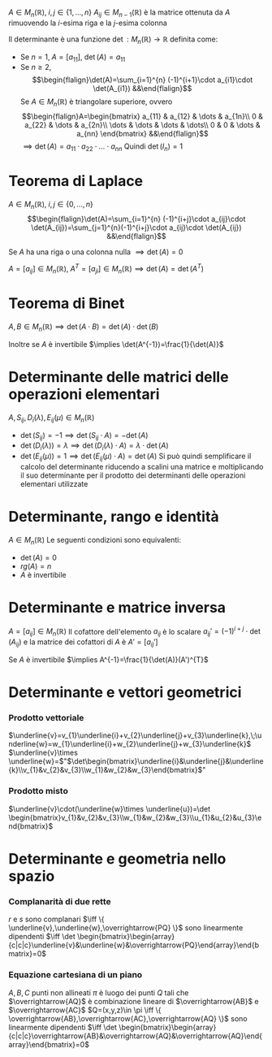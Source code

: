$A\in M_{n}(\mathbb{R}),\;i,j\in \{ 1,\dots,n \}$
$A_{ij}\in M_{n-1}(\mathbb{R})$ è la matrice ottenuta da $A$ rimuovendo la $i$-esima riga e la $j$-esima colonna

Il determinante è una funzione $\det:M_{n}(\mathbb{R})\to \mathbb{R}$ definita come:
 - Se $n=1,\;A=[a_{11}]$, $\det(A)=a_{11}$
 - Se $n\geq2$, $$\begin{flalign}\det(A)=\sum_{i=1}^{n} (-1)^{i+1}\cdot a_{i1}\cdot \det(A_{i1}) &&\end{flalign}$$
 Se $A\in M_{n}(\mathbb{R})$ è triangolare superiore, ovvero
 $$\begin{flalign}A=\begin{bmatrix}
a_{11} & a_{12} & \dots & a_{1n}\\
0 & a_{22} & \dots & a_{2n}\\
\dots & \dots & \dots & \dots\\
0 & 0 & \dots & a_{nn}
\end{bmatrix} &&\end{flalign}$$
$\implies \det(A)=a_{11}\cdot a_{22}\cdot {\dots}\cdot a_{nn}$
Quindi $\det(I_{n})=1$

# Teorema di Laplace
$A\in M_{n}(\mathbb{R}),\;i,j\in \{ 0,\dots,n \}$
$$\begin{flalign}\det(A)=\sum_{i=1}^{n} (-1)^{i+j}\cdot a_{ij}\cdot \det(A_{ij})=\sum_{j=1}^{n}(-1)^{i+j}\cdot a_{ij}\cdot \det(A_{ij})  &&\end{flalign}$$

Se $A$ ha una riga o una colonna nulla $\implies \det(A) = 0$

$A=[a_{ij}]\in M_{n}(\mathbb{R}),\;A^{T}=[a_{ji}]\in M_{n}(\mathbb{R}) \implies \det(A)=\det(A^{T})$

# Teorema di Binet
$A,B\in M_{n}(\mathbb{R})\implies \det(A\cdot B)=\det(A)\cdot \det(B)$

Inoltre se $A$ è invertibile $\implies \det(A^{-1})=\frac{1}{\det(A)}$

# Determinante delle matrici delle operazioni elementari
$A,S_{ij},D_{i}(\lambda),E_{ij}(\mu)\in M_{n}(\mathbb{R})$
- $\det(S_{ij})=-1\implies \det(S_{ij}\cdot A)=-\det(A)$
- $\det(D_{i}(\lambda))=\lambda\implies \det(D_{i}(\lambda)\cdot A)=\lambda\cdot \det(A)$
- $\det(E_{ij}(\mu))=1\implies \det(E_{ij}(\mu)\cdot A)=\det(A)$
Si può quindi semplificare il calcolo del determinante riducendo a scalini una matrice e moltiplicando il suo determinante per il prodotto dei determinanti delle operazioni elementari utilizzate

# Determinante, rango e identità
$A\in M_{n}(\mathbb{R})$
Le seguenti condizioni sono equivalenti:
- $\det(A)=0$
- $rg(A)=n$
- $A$ è invertibile

# Determinante e matrice inversa
$A=[a_{ij}]\in M_{n}(\mathbb{R})$
Il cofattore dell'elemento $a_{ij}$ è lo scalare $a_{ij}'=(-1)^{i+j}\cdot \det(A_{ij})$ e la matrice dei cofattori di $A$ è $A'=[a_{ij}']$

Se $A$ è invertibile $\implies A^{-1}=\frac{1}{\det(A)}(A')^{T}$

# Determinante e vettori geometrici
### Prodotto vettoriale
$\underline{v}=v_{1}\underline{i}+v_{2}\underline{j}+v_{3}\underline{k},\;\underline{w}=w_{1}\underline{i}+w_{2}\underline{j}+w_{3}\underline{k}$
$\underline{v}\times \underline{w}=$"$\det\begin{bmatrix}\underline{i}&\underline{j}&\underline{k}\\v_{1}&v_{2}&v_{3}\\w_{1}&w_{2}&w_{3}\end{bmatrix}$"

### Prodotto misto
$\underline{v}\cdot(\underline{w}\times \underline{u})=\det \begin{bmatrix}v_{1}&v_{2}&v_{3}\\w_{1}&w_{2}&w_{3}\\u_{1}&u_{2}&u_{3}\end{bmatrix}$

# Determinante e geometria nello spazio
### Complanarità di due rette
$r$ e $s$ sono complanari $\iff \{ \underline{v},\underline{w},\overrightarrow{PQ} \}$ sono linearmente dipendenti $\iff \det \begin{bmatrix}\begin{array}{c|c|c}\underline{v}&\underline{w}&\overrightarrow{PQ}\end{array}\end{bmatrix}=0$

### Equazione cartesiana di un piano
$A,B,C$ punti non allineati
$\pi$ è luogo dei punti $Q$ tali che $\overrightarrow{AQ}$ è combinazione lineare di $\overrightarrow{AB}$ e $\overrightarrow{AC}$
$Q=(x,y,z)\in \pi \iff \{ \overrightarrow{AB},\overrightarrow{AC},\overrightarrow{AQ} \}$ sono linearmente dipendenti $\iff \det \begin{bmatrix}\begin{array}{c|c|c}\overrightarrow{AB}&\overrightarrow{AQ}&\overrightarrow{AQ}\end{array}\end{bmatrix}=0$
